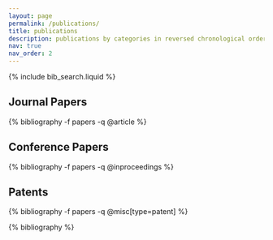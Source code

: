 ```yaml
---
layout: page
permalink: /publications/
title: publications
description: publications by categories in reversed chronological order. generated by jekyll-scholar.
nav: true
nav_order: 2
---
```






<!-- _pages/publications.md -->

<!-- Bibsearch Feature -->

{% include bib_search.liquid %}

<div class="publications">

<h2>Journal Papers</h2>
{% bibliography -f papers -q @article %}

<h2>Conference Papers</h2>
{% bibliography -f papers -q @inproceedings %}

<h2>Patents</h2>
{% bibliography -f papers -q @misc[type=patent] %}


{% bibliography %}

</div>

